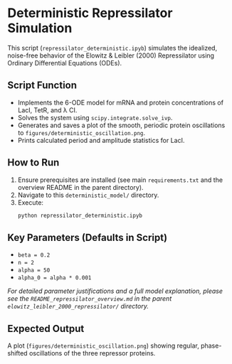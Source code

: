 # Deterministic Repressilator Simulation

This script (`repressilator_deterministic.ipyb`) simulates the idealized, noise-free behavior of the Elowitz & Leibler (2000) Repressilator using Ordinary Differential Equations (ODEs).

## Script Function

*   Implements the 6-ODE model for mRNA and protein concentrations of LacI, TetR, and λ CI.
*   Solves the system using `scipy.integrate.solve_ivp`.
*   Generates and saves a plot of the smooth, periodic protein oscillations to `figures/deterministic_oscillation.png`.
*   Prints calculated period and amplitude statistics for LacI.

## How to Run

1.  Ensure prerequisites are installed (see main `requirements.txt` and the overview README in the parent directory).
2.  Navigate to this `deterministic_model/` directory.
3.  Execute:
    ```bash
    python repressilator_deterministic.ipyb
    ```

## Key Parameters (Defaults in Script)

*   `beta = 0.2`
*   `n = 2`
*   `alpha = 50`
*   `alpha_0 = alpha * 0.001`

*For detailed parameter justifications and a full model explanation, please see the `README_repressilator_overview.md` in the parent `elowitz_leibler_2000_repressilator/` directory.*

## Expected Output

A plot (`figures/deterministic_oscillation.png`) showing regular, phase-shifted oscillations of the three repressor proteins.
